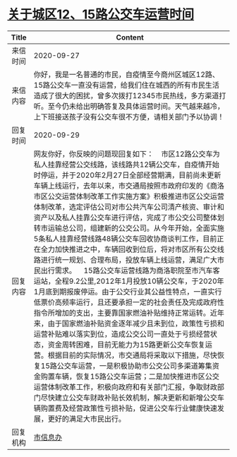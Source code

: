 # <a href="http://www.shangluo.gov.cn/zmhd/ldxxxx.jsp?urltype=leadermail.LeaderMailContentUrl&wbtreeid=1112&leadermailid=6493">关于城区12、15路公交车运营时间</a>
| Title |                                                                                                                                                                                                                                                                                                                                                            Content                                                                                                                                                                                                                                                                                                                                                            |
|:-----:|-------------------------------------------------------------------------------------------------------------------------------------------------------------------------------------------------------------------------------------------------------------------------------------------------------------------------------------------------------------------------------------------------------------------------------------------------------------------------------------------------------------------------------------------------------------------------------------------------------------------------------------------------------------------------------------------------------------------------------|
| 来信时间  | 2020-09-27                                                                                                                                                                                                                                                                                                                                                                                                                                                                                                                                                                                                                                                                                                                    |
| 来信内容  | 你好，我是一名普通的市民，自疫情至今商州区城区12路、15路公交车一直没有运营，给我们住在城西的所有市民生活造成了很大的困扰，曾多次拨打12345市民热线，多方渠道打听。至今仍未给出明确答复及具体运营时间。天气越来越冷，上下班接送孩子没有公交车很不方便，请相关部门予以协调！                                                                                                                                                                                                                                                                                                                                                                                                                                                                                                                                                                                     |
| 回复时间  | 2020-09-29                                                                                                                                                                                                                                                                                                                                                                                                                                                                                                                                                                                                                                                                                                                    |
| 回复内容  | 网友你好，你反映的问题现回复如下：    市区12路公交车为私人挂靠经营公交线路，该线路共12辆公交车，自疫情开始时停运，并于2020年2月27日全部经营期满，目前尚未更新车辆上线运行，去年以来，市交通局按照市政府印发的《商洛市区公交运营体制改革工作实施方案》积极推进市区公交运营体制改革，选定评估公司对市公共汽车公司清产核资、审计和资产以及私人挂靠公交车进行评估，完成了市公交公司整体划转市运输总公司，组建新的公交公司。从今年开始，全面实施5条私人挂靠经营线路48辆公交车回收协商谈判工作，目前正在全力加快推进之中，车辆回收到位后，将对市区所有公交线路进行统一规划、合理布局，投放车辆上线运营，满足广大市民出行需求。    15路公交车运营线路为商洛职院至市汽车客运站，全程9.2公里,2012年1月投放10辆公交车，于2020年1月底到期报废停运。由于公交行业其公益性特点，一直实行低票价高频率运行，且还要承担一定的社会责任及完成政府性指令所增加的支出，主要靠国家燃油补贴维持正常运转。近年来，由于国家燃油补贴资金逐年减少且未到位，政策性亏损和运营补贴难以落实到位，造成公交公司一直处于亏损经营状态，资金周转困难，目前无能力为15路更新公交车恢复运营。根据目前的实际情况，市交通局将采取以下措施，尽快恢复15路公交车运营，一是积极协助市公交公司多渠道筹集资金购置车辆，恢复15路公交车运营；二是加快推进市区公交运营体制改革工作，积极向政府和有关部门汇报，争取财政部门尽快建立公交车财政补贴长效机制，解决更新和新增公交车辆购置费及经营政策性亏损补贴，促进公交车行业健康快速发展，更好的满足大市民出行。 |
| 回复机构  | <a href="../../categories/agencies/市信息办.md">市信息办</a>                                                                                                                                                                                                                                                                                                                                                                                                                                                                                                                                                                                                                                                                          |